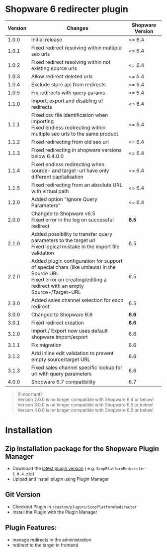 # Shopware 6 redirecter plugin

| Version | Changes                                                                                                                                                                 | Shopware Version |
|--------|-------------------------------------------------------------------------------------------------------------------------------------------------------------------------|------------------|
| 1.0.0  | Initial release                                                                                                                                                         | <= 6.4           |
| 1.0.1  | Fixed redirect resolving within multiple seo urls                                                                                                                       | <= 6.4           |
| 1.0.2  | Fixed redirect resolving within not existing source urls                                                                                                                | <= 6.4           |
| 1.0.3  | Allow redirect deleted urls                                                                                                                                             | <= 6.4           |
| 1.0.4  | Exclude store api from redirects                                                                                                                                        | <= 6.4           |
| 1.0.5  | Fix redirects with query params                                                                                                                                         | <= 6.4           |
| 1.1.0  | Import, export and disabling of redirects                                                                                                                               | <= 6.4           |
| 1.1.1  | Fixed csv file identification when importing<br>Fixed endless redirecting within multiple seo urls to the same product                                                  | <= 6.4           |
| 1.1.2  | Fixed redirecting from old seo url                                                                                                                                      | <= 6.4           |
| 1.1.3  | Fixed redirecting in shopware versions below 6.4.0.0                                                                                                                    | <= 6.4           |
| 1.1.4  | Fixed endless redirecting when source- and target-url have only different capitalisation                                                                                | <= 6.4           |
| 1.1.5  | Fixed redirecting from an absolute URL with virtual path                                                                                                                | <= 6.4           |
| 1.2.0  | Added option "Ignore Query Parameters"                                                                                                                                  | <= 6.4           |
| 2.0.0  | Changed to Shopware v6.5<br>Fixed error in the log on successful redirect                                                                                               | **6.5**          |
| 2.1.0  | Added possibility to transfer query parameters to the target url<br>Fixed logical mistake in the import file validation                                                 | 6.5              |
| 2.2.0  | Added plugin configuration for support of special chars (like umlauts) in the Source URL<br>Fixed error on creating/editing a redirect with an empty Source-/Target-URL | 6.5              |
| 2.3.0  | Added sales channel selection for each redirect                                                                                                                         | 6.5              |
| 3.0.0  | Changed to Shopware 6.6                                                                                                                                                 | **6.6**          |
| 3.0.1  | Fixed redirect creation                                                                                                                                                 | **6.6**          |
| 3.1.0  | Import / Export now uses default shopware import/export                                                                                                                 | 6.6              |
| 3.1.1  | Fix migration                                                                                                                                                           | 6.6              |
| 3.1.2  | Add inline edit validation to prevent empty source/target URL                                                                                                           | 6.6              |
| 3.1.3  | Fixed sales channel specific lookup for url with query parameters                                                                                                       | 6.6              |
| 4.0.0  | Shopware 6.7 compatibility                                                                                                                                              | 6.7              |


> [!Important]\
> Version 2.0.0 is no longer compatible with Shopware 6.4 or below!\
> Version 3.0.0 is no longer compatible with Shopware 6.5 or below!
> Version 4.0.0 is no longer compatible with Shopware 6.6 or below!

# Installation

## Zip Installation package for the Shopware Plugin Manager

* Download the [latest plugin version](https://github.com/scope01-GmbH/ScopPlatformRedirecter/releases/latest/) (
  e.g. `ScopPlatformRedirecter-1.0.4.zip`)
* Upload and install plugin using Plugin Manager

## Git Version

* Checkout Plugin in `/custom/plugins/ScopPlatformRedirecter`
* Install the Plugin with the Plugin Manager

## Plugin Features:

* manage redirects in the administration
* redirect to the target in frontend
